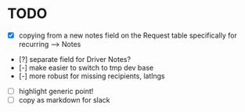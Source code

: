 # TODO
  - [x] copying from a new notes field on the Request table specifically for recurring  --> Notes
  - [?] separate field for Driver Notes?
  - [-] make easier to switch to tmp dev base
  - [-] more robust for missing recipients, latlngs
  - [ ] highlight generic point!
  - [ ] copy as markdown for slack
